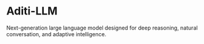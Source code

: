 # Aditi-LLM
Next-generation large language model designed for deep reasoning, natural conversation, and adaptive intelligence.
